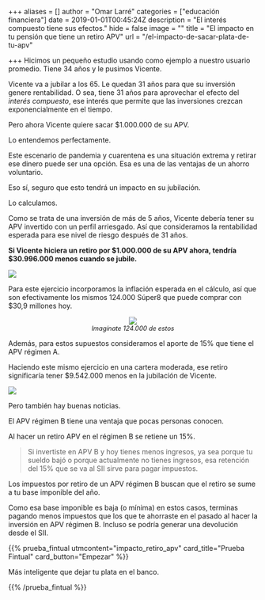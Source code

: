 +++
aliases = []
author = "Omar Larré"
categories = ["educación financiera"]
date = 2019-01-01T00:45:24Z
description = "El interés compuesto tiene sus efectos."
hide = false
image = ""
title = "El impacto en tu pensión que tiene un retiro APV"
url = "/el-impacto-de-sacar-plata-de-tu-apv"

+++
Hicimos un pequeño estudio usando como ejemplo a nuestro usuario promedio. Tiene 34 años y le pusimos Vicente.

Vicente va a jubilar a los 65. Le quedan 31 años para que su inversión genere rentabilidad. O sea, tiene 31 años para aprovechar el efecto del _interés compuesto_, ese interés que permite que las inversiones crezcan exponencialmente en el tiempo.

Pero ahora Vicente quiere sacar $1.000.000 de su APV.

Lo entendemos perfectamente.

Este escenario de pandemia y cuarentena es una situación extrema y retirar ese dinero puede ser una opción. Esa es una de las ventajas de un ahorro voluntario.

Eso sí, seguro que esto tendrá un impacto en su jubilación.

Lo calculamos.

Como se trata de una inversión de más de 5 años, Vicente debería tener su APV invertido con un perfil arriesgado. Así que consideramos la rentabilidad esperada para ese nivel de riesgo después de 31 años.

**Si Vicente hiciera un retiro por $1.000.000 de su APV ahora, tendría $30.996.000 menos cuando se jubile.**

![](/uploads/2020-06-16/apv-muy-arriesgado.png)

Para este ejercicio incorporamos la inflación esperada en el cálculo, así que son efectivamente los mismos 124.000 Súper8 que puede comprar con $30,9 millones hoy.

<div style="text-align:center"> <figure> <img src="/uploads/2020-06-16/super8.gif"> <figcaption style="display:block;text-align:center;font-size:.8rem"><i>Imagínate 124.000 de estos</i></figcaption> </figure> </div>

Además, para estos supuestos consideramos el aporte de 15% que tiene el APV régimen A.

Haciendo este mismo ejercicio en una cartera moderada, ese retiro significaría tener $9.542.000 menos en la jubilación de Vicente.

![](/uploads/2020-06-16/apv-moderado.png)

Pero también hay buenas noticias.

El APV régimen B tiene una ventaja que pocas personas conocen.

Al hacer un retiro APV en el régimen B se retiene un 15%.

> Si invertiste en APV B y hoy tienes menos ingresos, ya sea porque tu sueldo bajó o porque actualmente no tienes ingresos, esa retención del 15% que se va al SII sirve para pagar impuestos.

Los impuestos por retiro de un APV régimen B buscan que el retiro se sume a tu base imponible del año.

Como esa base imponible es baja (o mínima) en estos casos, terminas pagando menos impuestos que los que te ahorraste en el pasado al hacer la inversión en APV régimen B. Incluso se podría generar una devolución desde el SII.

{{% prueba_fintual
utmcontent="impacto_retiro_apv"
card_title="Prueba Fintual"
card_button="Empezar" %}}

Más inteligente que dejar tu plata en el banco.

{{% /prueba_fintual %}}